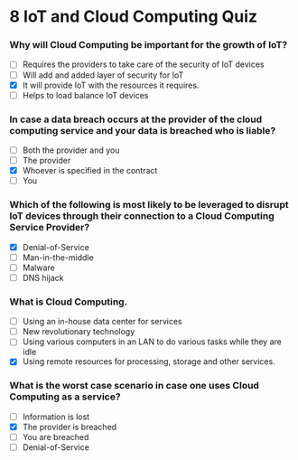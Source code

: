 # 8 IoT and Cloud Computing Quiz

### Why will Cloud Computing be important for the growth of IoT?

- [ ] Requires the providers to take care of the security of IoT devices
- [ ] Will add and added layer of security for IoT
- [X] It will provide IoT with the resources it requires.
- [ ] Helps to load balance IoT devices

### In case a data breach occurs at the provider of the cloud computing service and your data is breached who is liable?

- [ ] Both the provider and you
- [ ] The provider
- [X] Whoever is specified in the contract
- [ ] You

### Which of the following is most likely to be leveraged to disrupt IoT devices through their connection to a Cloud Computing Service Provider?

- [X] Denial-of-Service
- [ ] Man-in-the-middle
- [ ] Malware
- [ ] DNS hijack

### What is Cloud Computing.

- [ ] Using an in-house data center for services
- [ ] New revolutionary technology
- [ ] Using various computers in an LAN to do various tasks while they are idle
- [X] Using remote resources for processing, storage and other services.

### What is the worst case scenario in case one uses Cloud Computing as a service?

- [ ] Information is lost
- [X] The provider is breached
- [ ] You are breached
- [ ] Denial-of-Service